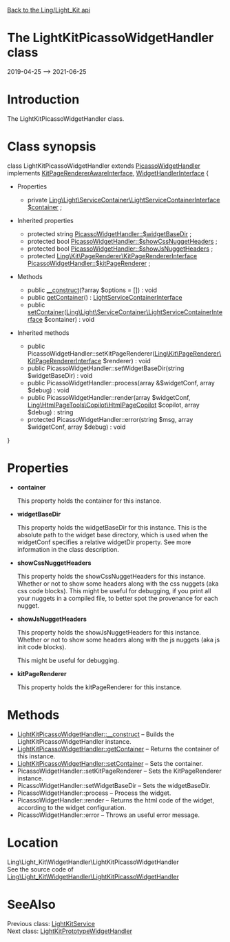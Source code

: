 [Back to the Ling/Light_Kit api](https://github.com/lingtalfi/Light_Kit/blob/master/doc/api/Ling/Light_Kit.md)



The LightKitPicassoWidgetHandler class
================
2019-04-25 --> 2021-06-25






Introduction
============

The LightKitPicassoWidgetHandler class.



Class synopsis
==============


class <span class="pl-k">LightKitPicassoWidgetHandler</span> extends [PicassoWidgetHandler](https://github.com/lingtalfi/Kit_PicassoWidget/blob/master/doc/api/Ling/Kit_PicassoWidget/WidgetHandler/PicassoWidgetHandler.md) implements [KitPageRendererAwareInterface](https://github.com/lingtalfi/Kit/blob/master/doc/api/Ling/Kit/PageRenderer/KitPageRendererAwareInterface.md), [WidgetHandlerInterface](https://github.com/lingtalfi/Kit/blob/master/doc/api/Ling/Kit/WidgetHandler/WidgetHandlerInterface.md) {

- Properties
    - private [Ling\Light\ServiceContainer\LightServiceContainerInterface](https://github.com/lingtalfi/Light/blob/master/doc/api/Ling/Light/ServiceContainer/LightServiceContainerInterface.md) [$container](#property-container) ;

- Inherited properties
    - protected string [PicassoWidgetHandler::$widgetBaseDir](#property-widgetBaseDir) ;
    - protected bool [PicassoWidgetHandler::$showCssNuggetHeaders](#property-showCssNuggetHeaders) ;
    - protected bool [PicassoWidgetHandler::$showJsNuggetHeaders](#property-showJsNuggetHeaders) ;
    - protected [Ling\Kit\PageRenderer\KitPageRendererInterface](https://github.com/lingtalfi/Kit/blob/master/doc/api/Ling/Kit/PageRenderer/KitPageRendererInterface.md) [PicassoWidgetHandler::$kitPageRenderer](#property-kitPageRenderer) ;

- Methods
    - public [__construct](https://github.com/lingtalfi/Light_Kit/blob/master/doc/api/Ling/Light_Kit/WidgetHandler/LightKitPicassoWidgetHandler/__construct.md)(?array $options = []) : void
    - public [getContainer](https://github.com/lingtalfi/Light_Kit/blob/master/doc/api/Ling/Light_Kit/WidgetHandler/LightKitPicassoWidgetHandler/getContainer.md)() : [LightServiceContainerInterface](https://github.com/lingtalfi/Light/blob/master/doc/api/Ling/Light/ServiceContainer/LightServiceContainerInterface.md)
    - public [setContainer](https://github.com/lingtalfi/Light_Kit/blob/master/doc/api/Ling/Light_Kit/WidgetHandler/LightKitPicassoWidgetHandler/setContainer.md)([Ling\Light\ServiceContainer\LightServiceContainerInterface](https://github.com/lingtalfi/Light/blob/master/doc/api/Ling/Light/ServiceContainer/LightServiceContainerInterface.md) $container) : void

- Inherited methods
    - public PicassoWidgetHandler::setKitPageRenderer([Ling\Kit\PageRenderer\KitPageRendererInterface](https://github.com/lingtalfi/Kit/blob/master/doc/api/Ling/Kit/PageRenderer/KitPageRendererInterface.md) $renderer) : void
    - public PicassoWidgetHandler::setWidgetBaseDir(string $widgetBaseDir) : void
    - public PicassoWidgetHandler::process(array &$widgetConf, array $debug) : void
    - public PicassoWidgetHandler::render(array $widgetConf, [Ling\HtmlPageTools\Copilot\HtmlPageCopilot](https://github.com/lingtalfi/HtmlPageTools/blob/master/doc/api/Ling/HtmlPageTools/Copilot/HtmlPageCopilot.md) $copilot, array $debug) : string
    - protected PicassoWidgetHandler::error(string $msg, array $widgetConf, array $debug) : void

}




Properties
=============

- <span id="property-container"><b>container</b></span>

    This property holds the container for this instance.
    
    

- <span id="property-widgetBaseDir"><b>widgetBaseDir</b></span>

    This property holds the widgetBaseDir for this instance.
    This is the absolute path to the widget base directory,
    which is used when the widgetConf specifies a relative widgetDir property.
    See more information in the class description.
    
    

- <span id="property-showCssNuggetHeaders"><b>showCssNuggetHeaders</b></span>

    This property holds the showCssNuggetHeaders for this instance.
    Whether or not to show some headers along with the css nuggets (aka css code blocks).
    This might be useful for debugging, if you print all your nuggets in a compiled file,
    to better spot the provenance for each nugget.
    
    

- <span id="property-showJsNuggetHeaders"><b>showJsNuggetHeaders</b></span>

    This property holds the showJsNuggetHeaders for this instance.
    Whether or not to show some headers along with the js nuggets (aka js init code blocks).
    
    This might be useful for debugging.
    
    

- <span id="property-kitPageRenderer"><b>kitPageRenderer</b></span>

    This property holds the kitPageRenderer for this instance.
    
    



Methods
==============

- [LightKitPicassoWidgetHandler::__construct](https://github.com/lingtalfi/Light_Kit/blob/master/doc/api/Ling/Light_Kit/WidgetHandler/LightKitPicassoWidgetHandler/__construct.md) &ndash; Builds the LightKitPicassoWidgetHandler instance.
- [LightKitPicassoWidgetHandler::getContainer](https://github.com/lingtalfi/Light_Kit/blob/master/doc/api/Ling/Light_Kit/WidgetHandler/LightKitPicassoWidgetHandler/getContainer.md) &ndash; Returns the container of this instance.
- [LightKitPicassoWidgetHandler::setContainer](https://github.com/lingtalfi/Light_Kit/blob/master/doc/api/Ling/Light_Kit/WidgetHandler/LightKitPicassoWidgetHandler/setContainer.md) &ndash; Sets the container.
- PicassoWidgetHandler::setKitPageRenderer &ndash; Sets the KitPageRenderer instance.
- PicassoWidgetHandler::setWidgetBaseDir &ndash; Sets the widgetBaseDir.
- PicassoWidgetHandler::process &ndash; Process the widget.
- PicassoWidgetHandler::render &ndash; Returns the html code of the widget, according to the widget configuration.
- PicassoWidgetHandler::error &ndash; Throws an useful error message.





Location
=============
Ling\Light_Kit\WidgetHandler\LightKitPicassoWidgetHandler<br>
See the source code of [Ling\Light_Kit\WidgetHandler\LightKitPicassoWidgetHandler](https://github.com/lingtalfi/Light_Kit/blob/master/WidgetHandler/LightKitPicassoWidgetHandler.php)



SeeAlso
==============
Previous class: [LightKitService](https://github.com/lingtalfi/Light_Kit/blob/master/doc/api/Ling/Light_Kit/Service/LightKitService.md)<br>Next class: [LightKitPrototypeWidgetHandler](https://github.com/lingtalfi/Light_Kit/blob/master/doc/api/Ling/Light_Kit/WidgetHandler/LightKitPrototypeWidgetHandler.md)<br>
